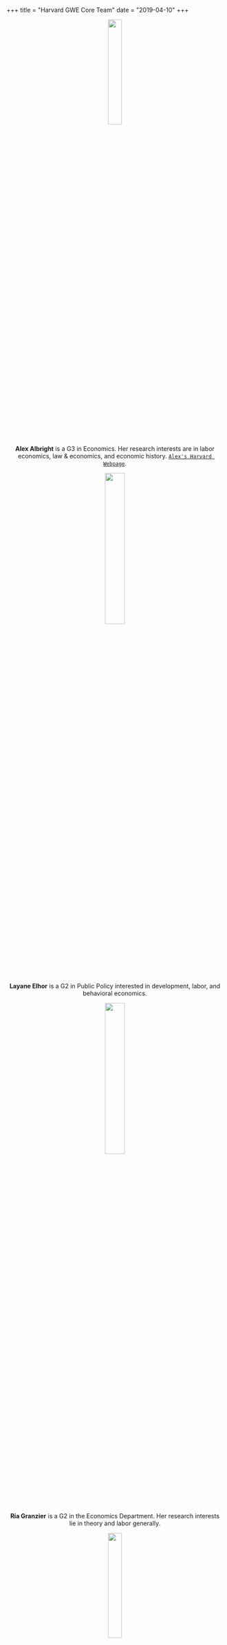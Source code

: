 +++
title = "Harvard GWE Core Team"
date = "2019-04-10"
+++

<center>
<img src="/./team_files/AlexAlbright.jpg" alt="" width="25%"/>

**Alex Albright** is a G3 in Economics. Her research interests are in labor economics, law & economics, and economic history. [`Alex's Harvard Webpage`](https://scholar.harvard.edu/apalbright).

<img src="/./team_files/Layane.jpg" alt="" width="30%"/>

**Layane Elhor** is a G2 in Public Policy interested in development, labor, and behavioral economics.

<img src="/./team_files/Ria.png" alt="" width="30%"/>

**Ria Granzier** is a G2 in the Economics Department. Her research interests lie in theory and labor generally.

<img src="/./team_files/IH.jpg" alt="" width="25%"/>

**Isabel Harbaugh** is a G4 in Public Policy specializing in labor and development economics. Isabel's projects focus on vocational education and financial inclusion.

<img src="/./team_files/holston.jpeg" alt="" width="30%" />

**Kathryn Holston** is a G2 in the Economics Department. Her fields are macro and finance and her research interests include monetary policy.

<img src="/./team_files/Celena.png" alt="" width= "30%"/>

**Yuezhou "Celena" Huo** is a G4 in Economics. Her main research area is in education and family economics with a focus on the U.S. and China.
 
<img src="/./team_files/lpauldevaux.jpg" alt="" />

**Louise Paul-Delvaux** is a G2 in Economics interested in Labor, Development and Metrics.

<img src="/./team_files/LJ.jpg" alt="" width="30%"/>

**Ljubica "LJ" Ristovska** is a G2 in the Economics PhD program and is interested in public, labor, and IO, with a particular focus on health economics. [`LJ's Harvard Webpage.`](https://scholar.harvard.edu/ristovska)

<img src="/./team_files/Ambra.jpg" alt=""/>

**Awa Ambra Seck** is a G2 in the PEG program. Her research interests are political economy and development economics.

<img src="/./team_files/emma_smith.jpeg" alt="" width="30%"/>

**Emma Smith** is a G1 in Public Policy, with an interest in development and political economy. She has a regional focus in the Middle East and East Africa.

<img src="/./team_files/Anna.jpg" alt="" width="30%"/>

**Anna Stansbury** is a G3 in the Economics Department. Her fields are macro and labor. [`Anna's Harvard Webpage`](https://scholar.harvard.edu/stansbury)
</center>